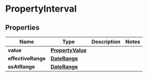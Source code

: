 

# PropertyInterval

## Properties

Name | Type | Description | Notes
------------ | ------------- | ------------- | -------------
**value** | [**PropertyValue**](PropertyValue.md) |  | 
**effectiveRange** | [**DateRange**](DateRange.md) |  | 
**asAtRange** | [**DateRange**](DateRange.md) |  | 



